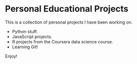 # Personal Educational Projects

This is a collection of personal projects I have been working on.

* Python stuff.
* JavaScript projects.
* R projects from the Coursera data science course.
* Learning Git!

Enjoy!  